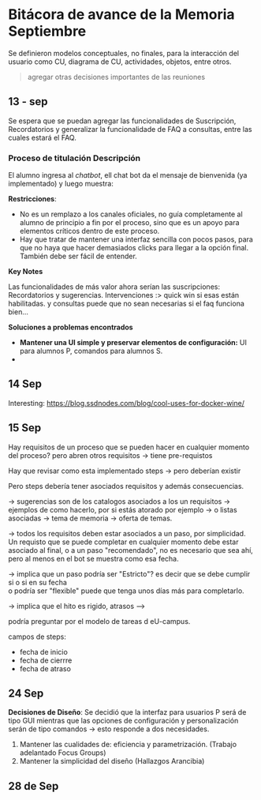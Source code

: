 # Bitácora de avance de la Memoria Septiembre

Se definieron modelos conceptuales, no finales, para la interacción del usuario como CU, diagrama de CU, actividades, objetos, entre otros.

> agregar otras decisiones importantes de las reuniones



## 13 - sep

Se espera que se puedan agregar las funcionalidades de Suscripción, Recordatorios y generalizar la funcionalidade de FAQ a consultas, entre las cuales estará el FAQ.

### Proceso de titulación Descripción

El alumno ingresa al *chatbot*, ell chat bot da el mensaje de bienvenida (ya implementado) y luego muestra:

**Restricciones**:

-  No es un remplazo a los canales oficiales, no guía completamente al alumno de principio a fin por el proceso, sino que es un apoyo para elementos críticos dentro de este proceso.
- Hay que tratar de mantener una interfaz sencilla con pocos pasos, para que no haya que hacer demasiados clicks para llegar a la opción final. También debe ser fácil de entender.



**Key Notes**

Las funcionalidades de más valor ahora serían las suscripciones: Recordatorios y sugerencias.
Intervenciones :> quick win si esas están habilitadas.
y consultas puede que no sean necesarias si el faq funciona bien...

**Soluciones a problemas encontrados**

- **Mantener una UI simple y preservar elementos de configuración:** UI para alumnos P, comandos para alumnos S.
- 

## 14 Sep

Interesting: https://blog.ssdnodes.com/blog/cool-uses-for-docker-wine/

## 15 Sep

Hay requisitos de un proceso que se pueden hacer en cualquier momento del proceso? pero abren otros requisitos -> tiene pre-requistos

Hay que revisar como esta implementado steps ->
pero deberían existir 

Pero steps debería tener asociados requisitos y además consecuencias.

-> sugerencias son de los catalogos asociados a los un requisitos -> ejemplos de como hacerlo, por si estás atorado por ejemplo -> o listas asociadas -> tema de memoria -> oferta de temas.

-> todos los requisitos deben estar asociados a un paso, por simplicidad.
Un requisto que se puede completar en cualquier momento debe estar asociado al final, o a un paso "recomendado", no es necesario que sea ahí, pero al menos en el bot se muestra como esa fecha.

-> implica que un paso podría ser "Estricto"?
es decir que se debe cumplir si o si en su fecha <br>
o podría ser "flexible" puede que tenga unos días más para completarlo.

-> implica que el hito es rigido, atrasos -->

podría preguntar por el modelo de tareas d eU-campus.

campos de steps:
- fecha de inicio
- fecha de cierrre
- fecha de atraso

## 24 Sep
**Decisiones de Diseño**: Se decidió que la interfaz para usuarios P será de tipo GUI mientras que las opciones de configuración y personalización serán de tipo comandos -> esto responde a dos necesidades. 
1. Mantener las cualidades de: eficiencia y parametrización. (Trabajo adelantado Focus Groups)
2. Mantener la simplicidad del diseño (Hallazgos Arancibia)

## 28 de Sep
